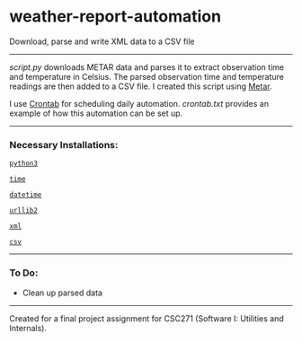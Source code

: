 # weather-report-automation

Download, parse and write XML data to a CSV file

---

<i>script.py</i> downloads METAR data and parses it to extract observation time and temperature in Celsius. The parsed observation time and temperature readings are then added to a CSV file. I created this script using [Metar](https://packages.debian.org/wheezy/metar).

I use [Crontab](http://crontab.org/) for scheduling daily automation. <i>crontab.txt</i> provides an example of how this automation can be set up.

---

<h3>Necessary Installations:</h3>

[`python3`](https://docs.python.org/3/)

[`time`](https://docs.python.org/3/library/time.html)

[`datetime`](https://docs.python.org/3/library/datetime.html)

[`urllib2`](https://docs.python.org/2/library/urllib2.html)

[`xml`](https://docs.python.org/3/library/xml.html)

[`csv`](https://docs.python.org/3/library/csv.html)

---

<h3>To Do:</h3>

* Clean up parsed data

---

Created for a final project assignment for CSC271 (Software I: Utilities and Internals).
